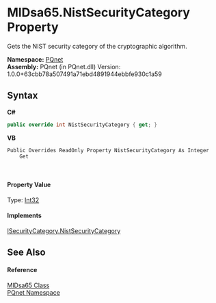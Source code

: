 # MlDsa65.NistSecurityCategory Property 
 

Gets the NIST security category of the cryptographic algorithm.

**Namespace:**&nbsp;<a href="fc4f881f-e121-9cf0-ed49-65bf6b5a005d">PQnet</a><br />**Assembly:**&nbsp;PQnet (in PQnet.dll) Version: 1.0.0+63cbb78a507491a71ebd4891944ebbfe930c1a59

## Syntax

**C#**<br />
``` C#
public override int NistSecurityCategory { get; }
```

**VB**<br />
``` VB
Public Overrides ReadOnly Property NistSecurityCategory As Integer
	Get
```

<br />

#### Property Value
Type: <a href="https://docs.microsoft.com/dotnet/api/system.int32" target="_blank" rel="noopener noreferrer">Int32</a>

#### Implements
<a href="c42420a7-876a-6c07-2536-ae655cacf988">ISecurityCategory.NistSecurityCategory</a><br />

## See Also


#### Reference
<a href="4436be29-d51e-b71b-e2db-a7440ca2c3f6">MlDsa65 Class</a><br /><a href="fc4f881f-e121-9cf0-ed49-65bf6b5a005d">PQnet Namespace</a><br />